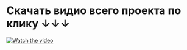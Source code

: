 <h1>Скачать видио всего проекта по клику ↓↓↓</h1>

[![Watch the video](https://i.imgur.com/Ul3yKHw.png)](https://dropmefiles.com/2Vh7v)
